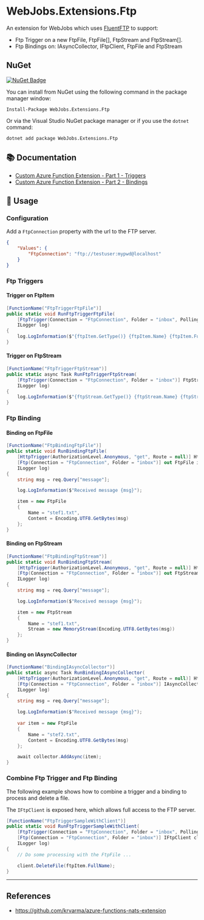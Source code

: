 # WebJobs.Extensions.Ftp

An extension for WebJobs which uses [FluentFTP](https://github.com/robinrodricks/FluentFTP) to support:
- Ftp Trigger on a new FtpFile, FtpFile[], FtpStream and FtpStream[]. 
- Ftp Bindings on: IAsyncCollector, IFtpClient, FtpFile and FtpStream

## NuGet
[![NuGet Badge](https://buildstats.info/nuget/WebJobs.Extensions.Ftp)](https://www.nuget.org/packages/WebJobs.Extensions.Ftp)

You can install from NuGet using the following command in the package manager window:

`Install-Package WebJobs.Extensions.Ftp`

Or via the Visual Studio NuGet package manager or if you use the `dotnet` command:

`dotnet add package WebJobs.Extensions.Ftp`

## :books: Documentation
- [Custom Azure Function Extension - Part 1 - Triggers](./doc/part1.md)
- [Custom Azure Function Extension - Part 2 - Bindings](./doc/part2.md)


## :wrench: Usage

### Configuration
Add a `FtpConnection` property with the url to the FTP server.

``` json
{
    "Values": {
        "FtpConnection": "ftp://testuser:mypwd@localhost"
    }
}
```

### Ftp Triggers

#### Trigger on FtpItem
``` c#
[FunctionName("FtpTriggerFtpFile")]
public static void RunFtpTriggerFtpFile(
    [FtpTrigger(Connection = "FtpConnection", Folder = "inbox", PollingInterval = "30s")] FtpFile ftpItem,
    ILogger log)
{
    log.LogInformation($"{ftpItem.GetType()} {ftpItem.Name} {ftpItem.FullName} {ftpItem.Size} {ftpItem.Content?.Length}");
}
```

#### Trigger on FtpStream
``` c#
[FunctionName("FtpTriggerFtpStream")]
public static async Task RunFtpTriggerFtpStream(
    [FtpTrigger(Connection = "FtpConnection", Folder = "inbox")] FtpStream ftpStream,
    ILogger log)
{
    log.LogInformation($"{ftpStream.GetType()} {ftpStream.Name} {ftpStream.FullName} {ftpStream.Size} {ftpStream.Stream?.Length}");
}
```


### Ftp Binding

#### Binding on FtpFile
``` c#
[FunctionName("FtpBindingFtpFile")]
public static void RunBindingFtpFile(
    [HttpTrigger(AuthorizationLevel.Anonymous, "get", Route = null)] HttpRequest req,
    [Ftp(Connection = "FtpConnection", Folder = "inbox")] out FtpFile item,
    ILogger log)
{
    string msg = req.Query["message"];

    log.LogInformation($"Received message {msg}");

    item = new FtpFile
    {
        Name = "stef1.txt",
        Content = Encoding.UTF8.GetBytes(msg)
    };
}
```

#### Binding on FtpStream
``` c#
[FunctionName("FtpBindingFtpStream")]
public static void RunBindingFtpStream(
    [HttpTrigger(AuthorizationLevel.Anonymous, "get", Route = null)] HttpRequest req,
    [Ftp(Connection = "FtpConnection", Folder = "inbox")] out FtpStream item,
    ILogger log)
{
    string msg = req.Query["message"];

    log.LogInformation($"Received message {msg}");

    item = new FtpStream
    {
        Name = "stef1.txt",
        Stream = new MemoryStream(Encoding.UTF8.GetBytes(msg))
    };
}
```

#### Binding on IAsyncCollector
``` c#
[FunctionName("BindingIAsyncCollector")]
public static async Task RunBindingIAsyncCollector(
    [HttpTrigger(AuthorizationLevel.Anonymous, "get", Route = null)] HttpRequest req,
    [Ftp(Connection = "FtpConnection", Folder = "inbox")] IAsyncCollector<FtpFile> collector,
    ILogger log)
{
    string msg = req.Query["message"];

    log.LogInformation($"Received message {msg}");
    
    var item = new FtpFile
    {
        Name = "stef2.txt",
        Content = Encoding.UTF8.GetBytes(msg)
    };

    await collector.AddAsync(item);
}
```

### Combine Ftp Trigger and Ftp Binding
The following example shows how to combine a trigger and a binding to process and delete a file.

The `IFtpClient` is exposed here, which allows full access to the FTP server.
``` c#
[FunctionName("FtpTriggerSampleWithClient")]
public static void RunFtpTriggerSampleWithClient(
    [FtpTrigger(Connection = "FtpConnection", Folder = "inbox", PollingIntervalInSeconds = 30, IncludeContent = false)] FtpFile ftpItem,
    [Ftp(Connection = "FtpConnection", Folder = "inbox")] IFtpClient client,
    ILogger log)
{
    // Do some processing with the FtpFile ...

    client.DeleteFile(ftpItem.FullName);
}
```

---

## References
 - https://github.com/krvarma/azure-functions-nats-extension

